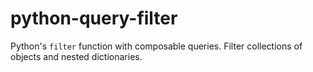 # python-query-filter
Python's `filter` function with composable queries. Filter collections of objects and nested dictionaries.
